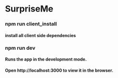 # SurpriseMe
### npm run client_install
#### install all client side dependencies
### npm run dev
#### Runs the app in the development mode.
#### Open http://localhost:3000 to view it in the browser.
